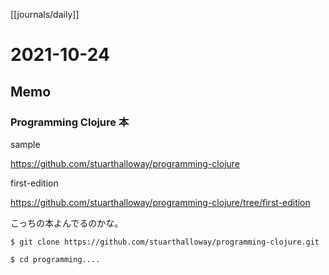 [[journals/daily]]
# 2021-10-24

## Memo

### Programming Clojure 本

sample 

https://github.com/stuarthalloway/programming-clojure


first-edition

https://github.com/stuarthalloway/programming-clojure/tree/first-edition

こっちの本よんでるのかな。

```shell
$ git clone https://github.com/stuarthalloway/programming-clojure.git

$ cd programming....


```

